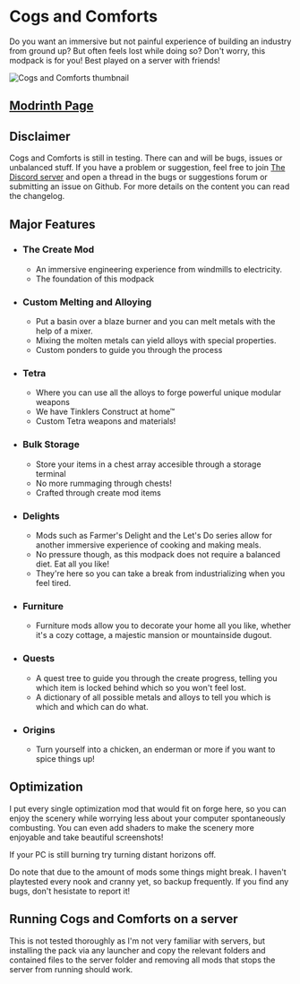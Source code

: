 # Cogs and Comforts
Do you want an immersive but not painful experience of building an industry from ground up? But often feels lost while doing so? Don't worry, this modpack is for you! Best played on a server with friends!

![Cogs and Comforts thumbnail](https://cdn.modrinth.com/data/XLNCEjQD/images/1b7e2eb3e30952f0537b9dd24908560958040899.jpeg)




## [Modrinth Page](https://modrinth.com/modpack/cogs-and-comforts)

## Disclaimer
Cogs and Comforts is still in testing. There can and will be bugs, issues or unbalanced stuff. If you have a problem or suggestion, feel free to join [The Discord server](https://discord.gg/cauUp92MXA) and open a thread in the bugs or suggestions forum or submitting an issue on Github. For more details on the content you can read the changelog.


## Major Features
 - ### The Create Mod
	 - An immersive engineering experience from windmills to electricity.
	 - The foundation of this modpack
 - ### Custom Melting and Alloying
	 - Put a basin over a blaze burner and you can melt metals with the help of a mixer.
	 - Mixing the molten metals can yield alloys with special properties.
	 - Custom ponders to guide you through the process
 - ### Tetra
	 - Where you can use all the alloys to forge powerful unique modular weapons
	 - We have Tinklers Construct at home™
	 - Custom Tetra weapons and materials!
 - ### Bulk Storage
	 - Store your items in a chest array accesible through a storage terminal
	 - No more rummaging through chests!
	 - Crafted through create mod items
 - ### Delights
	 - Mods such as Farmer's Delight and the Let's Do series allow for another immersive experience of cooking and making meals. 
	 - No pressure though, as this modpack does not require a balanced diet. Eat all you like!
	 - They're here so you can take a break from industrializing when you feel tired.
 - ### Furniture
	 - Furniture mods allow you to decorate your home all you like, whether it's a cozy cottage, a majestic mansion or mountainside dugout.
 - ### Quests
	 - A quest tree to guide you through the create progress, telling you which item is locked behind which so you won't feel lost.
	 - A dictionary of all possible metals and alloys to tell you which is which and which can do what.
 - ### Origins
	 - Turn yourself into a chicken, an enderman or more if you want to spice things up!

## Optimization
I put every single optimization mod that would fit on forge here, so you can enjoy the scenery while worrying less about your computer spontaneously combusting. You can even add shaders to make the scenery more enjoyable and take beautiful screenshots!

If your PC is still burning try turning distant horizons off. 

Do note that due to the amount of mods some things might break. I haven't playtested every nook and cranny yet, so backup frequently. If you find any bugs, don't hesistate to report it!


## Running Cogs and Comforts on a server
This is not tested thoroughly as I'm not very familiar with servers, but installing the pack via any launcher and copy the relevant folders and contained files to the server folder and removing all mods that stops the server from running should work.
